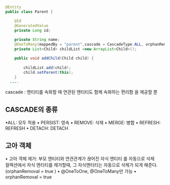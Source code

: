 # 
```java
@Entity
public class Parent {

	@Id
	@GeneratedValue
	private Long id;
	
	private String name;
	@OneToMany(mappedBy = "parent",cascade = CascadeType.ALL, orphanRemoval = true)
	private List<Child> childList =new ArrayList<Child>();

	public void addChild(Child child) {
		
		childList.add(child);
		child.setParent(this);
	} 
  ....
```
cascade : 엔티티를 속화할 때 연관된 엔티티도 함께 속화하는 편리함 을 제공할 뿐
<h2>CASCADE의 종류</h2> 
•ALL: 모두 적용 
• PERSIST: 영속 
• REMOVE: 삭제 
• MERGE: 병합 
• REFRESH: REFRESH 
• DETACH: DETACH

<h2>고아 객체</h2> 
• 고아 객체 제거: 부모 엔티티와 연관관계가 끊어진 자식 엔티티 를 자동으로 삭제 <br>
  컬렉션에서 자식 엔티티를 제거할때, 그 자식엔티티는 자동으로 삭제가 되게 해준다. (orphanRemoval = true )
• @OneToOne, @OneToMany만 가능 
• orphanRemoval = true 
